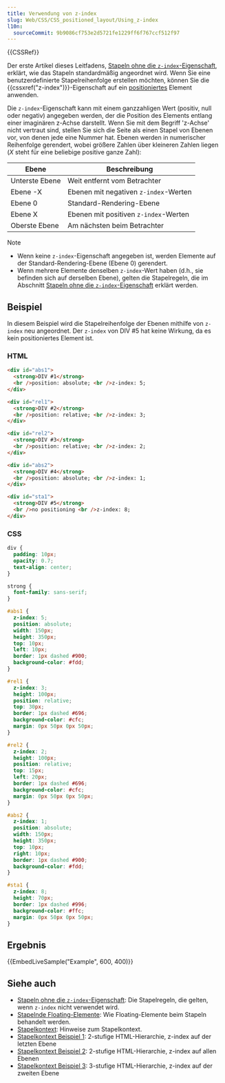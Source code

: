 ```yaml
---
title: Verwendung von z-index
slug: Web/CSS/CSS_positioned_layout/Using_z-index
l10n:
  sourceCommit: 9b9086cf753e2d5721fe1229ff6f767ccf512f97
---
```


{{CSSRef}}

Der erste Artikel dieses Leitfadens, [Stapeln ohne die `z-index`-Eigenschaft](/de/docs/Web/CSS/CSS_positioned_layout/Stacking_without_z-index), erklärt, wie das Stapeln standardmäßig angeordnet wird. Wenn Sie eine benutzerdefinierte Stapelreihenfolge erstellen möchten, können Sie die {{cssxref("z-index")}}-Eigenschaft auf ein [positioniertes](/de/docs/Web/CSS/position#types_of_positioning) Element anwenden.

Die `z-index`-Eigenschaft kann mit einem ganzzahligen Wert (positiv, null oder negativ) angegeben werden, der die Position des Elements entlang einer imaginären z-Achse darstellt. Wenn Sie mit dem Begriff 'z-Achse' nicht vertraut sind, stellen Sie sich die Seite als einen Stapel von Ebenen vor, von denen jede eine Nummer hat. Ebenen werden in numerischer Reihenfolge gerendert, wobei größere Zahlen über kleineren Zahlen liegen (_X_ steht für eine beliebige positive ganze Zahl):

| Ebene          | Beschreibung                          |
| -------------- | ------------------------------------- |
| Unterste Ebene | Weit entfernt vom Betrachter          |
| Ebene -X       | Ebenen mit negativen `z-index`-Werten |
| Ebene 0        | Standard-Rendering-Ebene              |
| Ebene X        | Ebenen mit positiven `z-index`-Werten |
| Oberste Ebene  | Am nächsten beim Betrachter           |

> [!NOTE]
>
> - Wenn keine `z-index`-Eigenschaft angegeben ist, werden Elemente auf der Standard-Rendering-Ebene (Ebene 0) gerendert.
> - Wenn mehrere Elemente denselben `z-index`-Wert haben (d.h., sie befinden sich auf derselben Ebene), gelten die Stapelregeln, die im Abschnitt [Stapeln ohne die `z-index`-Eigenschaft](/de/docs/Web/CSS/CSS_positioned_layout/Stacking_without_z-index) erklärt werden.

## Beispiel

In diesem Beispiel wird die Stapelreihenfolge der Ebenen mithilfe von `z-index` neu angeordnet. Der `z-index` von DIV #5 hat keine Wirkung, da es kein positioniertes Element ist.

### HTML

```html
<div id="abs1">
  <strong>DIV #1</strong>
  <br />position: absolute; <br />z-index: 5;
</div>

<div id="rel1">
  <strong>DIV #2</strong>
  <br />position: relative; <br />z-index: 3;
</div>

<div id="rel2">
  <strong>DIV #3</strong>
  <br />position: relative; <br />z-index: 2;
</div>

<div id="abs2">
  <strong>DIV #4</strong>
  <br />position: absolute; <br />z-index: 1;
</div>

<div id="sta1">
  <strong>DIV #5</strong>
  <br />no positioning <br />z-index: 8;
</div>
```

### CSS

```css
div {
  padding: 10px;
  opacity: 0.7;
  text-align: center;
}

strong {
  font-family: sans-serif;
}

#abs1 {
  z-index: 5;
  position: absolute;
  width: 150px;
  height: 350px;
  top: 10px;
  left: 10px;
  border: 1px dashed #900;
  background-color: #fdd;
}

#rel1 {
  z-index: 3;
  height: 100px;
  position: relative;
  top: 30px;
  border: 1px dashed #696;
  background-color: #cfc;
  margin: 0px 50px 0px 50px;
}

#rel2 {
  z-index: 2;
  height: 100px;
  position: relative;
  top: 15px;
  left: 20px;
  border: 1px dashed #696;
  background-color: #cfc;
  margin: 0px 50px 0px 50px;
}

#abs2 {
  z-index: 1;
  position: absolute;
  width: 150px;
  height: 350px;
  top: 10px;
  right: 10px;
  border: 1px dashed #900;
  background-color: #fdd;
}

#sta1 {
  z-index: 8;
  height: 70px;
  border: 1px dashed #996;
  background-color: #ffc;
  margin: 0px 50px 0px 50px;
}
```

## Ergebnis

{{EmbedLiveSample("Example", 600, 400)}}

## Siehe auch

- [Stapeln ohne die `z-index`-Eigenschaft](/de/docs/Web/CSS/CSS_positioned_layout/Stacking_without_z-index): Die Stapelregeln, die gelten, wenn `z-index` nicht verwendet wird.
- [Stapelnde Floating-Elemente](/de/docs/Web/CSS/CSS_positioned_layout/Stacking_floating_elements): Wie Floating-Elemente beim Stapeln behandelt werden.
- [Stapelkontext](/de/docs/Web/CSS/CSS_positioned_layout/Stacking_context): Hinweise zum Stapelkontext.
- [Stapelkontext Beispiel 1](/de/docs/Web/CSS/CSS_positioned_layout/Stacking_context/Stacking_context_example_1): 2-stufige HTML-Hierarchie, z-index auf der letzten Ebene
- [Stapelkontext Beispiel 2](/de/docs/Web/CSS/CSS_positioned_layout/Stacking_context/Stacking_context_example_2): 2-stufige HTML-Hierarchie, z-index auf allen Ebenen
- [Stapelkontext Beispiel 3](/de/docs/Web/CSS/CSS_positioned_layout/Stacking_context/Stacking_context_example_3): 3-stufige HTML-Hierarchie, z-index auf der zweiten Ebene
